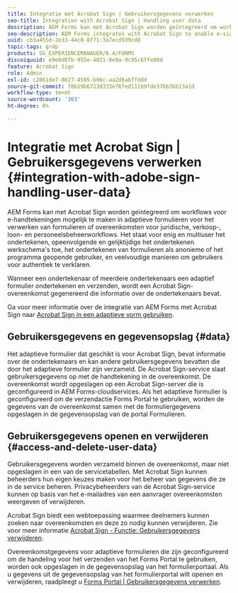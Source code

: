 ```yaml
---
title: Integratie met Acrobat Sign | Gebruikersgegevens verwerken
seo-title: Integration with Acrobat Sign | Handling user data
description: AEM Forms kan met Acrobat Sign worden geïntegreerd om workflows voor e-handtekeningen mogelijk te maken in adaptieve formulieren voor het verwerken van formulieren of overeenkomsten voor juridische, verkoop-, loon- en personeelsbeheerworkflows. Dig dieper op gebruikersgegevens, gegevensopslag, en toegang en schrapt gebruikersgegevens.
seo-description: AEM Forms integrates with Acrobat Sign to enable e-signature workflows in adaptive forms to process forms or agreements for legal, sales, payroll, human resource management workflows. Dig deeper on user data, data stores, and access and delete user data.
uuid: cb3a455d-2e33-44c8-8f71-3a7ecd939cd8
topic-tags: grdp
products: SG_EXPERIENCEMANAGER/6.4/FORMS
discoiquuid: e9e0d8fb-955e-4021-9e9a-9c95c6ffe88d
feature: Acrobat Sign
role: Admin
exl-id: c2061de7-8627-4595-b96c-aa2d6abffddd
source-git-commit: f8b19b6723d333e76fed111b9fde376b3bb13a1d
workflow-type: tm+mt
source-wordcount: '363'
ht-degree: 0%

---
```


# Integratie met Acrobat Sign | Gebruikersgegevens verwerken {#integration-with-adobe-sign-handling-user-data}

AEM Forms kan met Acrobat Sign worden geïntegreerd om workflows voor e-handtekeningen mogelijk te maken in adaptieve formulieren voor het verwerken van formulieren of overeenkomsten voor juridische, verkoop-, loon- en personeelsbeheerworkflows. Het staat voor enig en multiuser het ondertekenen, opeenvolgende en gelijktijdige het ondertekenen werkschema&#39;s toe, het ondertekenen van formulieren als anonieme of het programma geopende gebruiker, en veelvoudige manieren om gebruikers voor authentiek te verklaren.

Wanneer een ondertekenaar of meerdere ondertekenaars een adaptief formulier ondertekenen en verzenden, wordt een Acrobat Sign-overeenkomst gegenereerd die informatie over de ondertekenaars bevat.

Ga voor meer informatie over de integratie van AEM Forms met Acrobat Sign naar [Acrobat Sign in een adaptieve vorm gebruiken](/help/forms/using/working-with-adobe-sign.md).

## Gebruikersgegevens en gegevensopslag {#data}

Het adaptieve formulier dat geschikt is voor Acrobat Sign, bevat informatie over de ondertekenaars en kan andere gebruikersgegevens bevatten die door het adaptieve formulier zijn verzameld. De Acrobat Sign-service slaat gebruikersgegevens op met de handtekening in de overeenkomst. De overeenkomst wordt opgeslagen op een Acrobat Sign-server die is geconfigureerd in AEM Forms-cloudservices. Als het adaptieve formulier is geconfigureerd om de verzendactie Forms Portal te gebruiken, worden de gegevens van de overeenkomst samen met de formuliergegevens opgeslagen in de gegevensopslag van de portal Formulieren.

## Gebruikersgegevens openen en verwijderen {#access-and-delete-user-data}

Gebruikersgegevens worden verzameld binnen de overeenkomst, maar niet opgeslagen in een van de servicetabellen. Met Acrobat Sign kunnen beheerders hun eigen keuzes maken voor het beheer van gegevens die ze in de service beheren. Privacybeheerders van de Acrobat Sign-service kunnen op basis van het e-mailadres van een aanvrager overeenkomsten weergeven of verwijderen.

Acrobat Sign biedt een webtoepassing waarmee deelnemers kunnen zoeken naar overeenkomsten en deze zo nodig kunnen verwijderen. Zie voor meer informatie [Acrobat Sign - Functie: Gebruikersgegevens verwijderen](https://helpx.adobe.com/sign/help/adobesign_gdpr_user_deletion.html).

Overeenkomstgegevens voor adaptieve formulieren die zijn geconfigureerd om de handeling voor het verzenden van het Forms Portal te gebruiken, worden ook opgeslagen in de gegevensopslag van het formulierportaal. Als u gegevens uit de gegevensopslag van het formulierportal wilt openen en verwijderen, raadpleegt u [Forms Portal | Gebruikersgegevens verwerken](/help/forms/using/forms-portal-handling-user-data.md).
